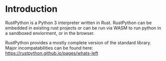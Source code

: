 # Introduction

RustPython is a Python 3 interpreter written in Rust.
RustPython can be embedded in existing rust projects or can be run via WASM to run python in a sandboxed enviorment, or in the browser.

RustPython provides a mostly complete version of the standard library.
Major incompatabilities can be found here: https://rustpython.github.io/pages/whats-left
